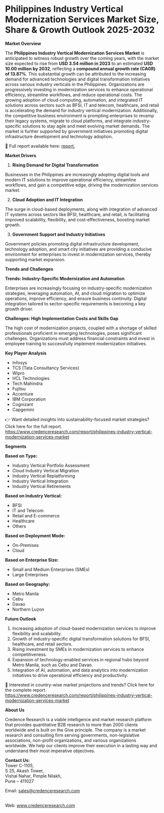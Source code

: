 # Philippines Industry Vertical Modernization Services Market Size, Share & Growth Outlook 2025-2032


<p><strong>Market Overview</strong></p>
<p>The <strong>Philippines Industry Vertical Modernization Services Market</strong> is anticipated to witness robust growth over the coming years, with the market size expected to rise from <strong>USD 3.54 million in 2023</strong> to an estimated <strong>USD 10.00 million by 2032</strong>, reflecting a <strong>compound annual growth rate (CAGR) of 13.87%</strong>. This substantial growth can be attributed to the increasing demand for advanced technologies and digital transformation initiatives across various industry verticals in the Philippines. Organizations are progressively investing in modernization services to enhance operational efficiency, streamline workflows, and reduce operational costs. The growing adoption of cloud computing, automation, and integrated IT solutions across sectors such as BFSI, IT and telecom, healthcare, and retail is accelerating the demand for industry vertical modernization. Additionally, the competitive business environment is prompting enterprises to revamp their legacy systems, migrate to cloud platforms, and integrate industry-specific solutions to stay agile and meet evolving market demands. The market is further supported by government initiatives promoting digital infrastructure development and technology adoption.</p>
<p>📌 Full report available here: <a href="https://www.credenceresearch.com/report/philippines-industry-vertical-modernization-services-market">report.</a></p>
<p><strong>Market Drivers</strong></p>
<ol>
<li><strong> Rising Demand for Digital Transformation</strong></li>
</ol>
<p>Businesses in the Philippines are increasingly adopting digital tools and modern IT solutions to improve operational efficiency, streamline workflows, and gain a competitive edge, driving the modernization services market.</p>
<ol start="2">
<li><strong> Cloud Adoption and IT Integration</strong></li>
</ol>
<p>The surge in cloud-based deployments, along with integration of advanced IT systems across sectors like BFSI, healthcare, and retail, is facilitating improved scalability, flexibility, and cost-effectiveness, boosting market growth.</p>
<ol start="3">
<li><strong> Government Support and Industry Initiatives</strong></li>
</ol>
<p>Government policies promoting digital infrastructure development, technology adoption, and smart city initiatives are providing a conducive environment for enterprises to invest in modernization services, thereby supporting market expansion.</p>
<p><strong>Trends and Challenges</strong></p>
<p><strong>Trends: Industry-Specific Modernization and Automation</strong></p>
<p>Enterprises are increasingly focusing on industry-specific modernization strategies, leveraging automation, AI, and cloud migration to optimize operations, improve efficiency, and ensure business continuity. Digital integration tailored to sector-specific requirements is becoming a key growth driver.</p>
<p><strong>Challenges: High Implementation Costs and Skills Gap</strong></p>
<p>The high cost of modernization projects, coupled with a shortage of skilled professionals proficient in emerging technologies, poses significant challenges. Organizations must address financial constraints and invest in employee training to successfully implement modernization initiatives.</p>
<p><strong>Key Player Analysis</strong></p>
<ul>
<li>Infosys</li>
<li>TCS (Tata Consultancy Services)</li>
<li>Wipro</li>
<li>HCL Technologies</li>
<li>Tech Mahindra</li>
<li>Fujitsu</li>
<li>Accenture</li>
<li>IBM Corporation</li>
<li>Cognizant</li>
<li>Capgemini</li>
</ul>
<p>👉 Want detailed insights into sustainability-focused market strategies? Click here for the full report. <a href="https://www.credenceresearch.com/report/philippines-industry-vertical-modernization-services-market">https://www.credenceresearch.com/report/philippines-industry-vertical-modernization-services-market</a></p>
<p><strong>Segments</strong></p>
<p><strong>Based on Type:</strong></p>
<ul>
<li>Industry Vertical Portfolio Assessment</li>
<li>Cloud Industry Vertical Migration</li>
<li>Industry Vertical Replatforming</li>
<li>Industry Vertical Integration</li>
<li>Industry Vertical Retirements</li>
</ul>
<p><strong>Based on Industry Vertical:</strong></p>
<ul>
<li>BFSI</li>
<li>IT and Telecom</li>
<li>Retail and E-commerce</li>
<li>Healthcare</li>
<li>Others</li>
</ul>
<p><strong>Based on Deployment Mode:</strong></p>
<ul>
<li>On-Premises</li>
<li>Cloud</li>
</ul>
<p><strong>Based on Enterprise Size:</strong></p>
<ul>
<li>Small and Medium Enterprises (SMEs)</li>
<li>Large Enterprises</li>
</ul>
<p><strong>Based on Geography:</strong></p>
<ul>
<li>Metro Manila</li>
<li>Cebu</li>
<li>Davao</li>
<li>Northern Luzon</li>
</ul>
<p><strong>Future Outlook</strong></p>
<ol>
<li>Increasing adoption of cloud-based modernization services to improve flexibility and scalability.</li>
<li>Growth of industry-specific digital transformation solutions for BFSI, healthcare, and retail sectors.</li>
<li>Rising investment by SMEs in modernization services to enhance competitiveness.</li>
<li>Expansion of technology-enabled services in regional hubs beyond Metro Manila, such as Cebu and Davao.</li>
<li>Integration of AI, automation, and data analytics into modernization initiatives to drive operational efficiency and productivity.</li>
</ol>
<p>📌 Interested in country-wise market projections and trends? Click here for the complete report.<br /> <a href="https://www.credenceresearch.com/report/philippines-industry-vertical-modernization-services-market">https://www.credenceresearch.com/report/philippines-industry-vertical-modernization-services-market</a></p>
<p><strong>About Us</strong></p>
<p>Credence Research is a viable intelligence and market research platform that provides quantitative B2B research to more than 2000 clients worldwide and is built on the Give principle. The company is a market research and consulting firm serving governments, non-legislative associations, non-profit organizations, and various organizations worldwide. We help our clients improve their execution in a lasting way and understand their most imperative objectives.</p>
<p><strong>Contact Us:</strong><br /> Tower C-1105,<br /> S 25, Akash Tower,<br /> Vishal Nahar, Pimple Nilakh,<br /> Pune &ndash; 411027</p>
<p>Email: <a href="mailto:sales@credenceresearch.com">sales@credenceresearch.com</a></p>
<p><br /> Web: <a href="http://www.credenceresearch.com">www.credenceresearch.com</a></p>
